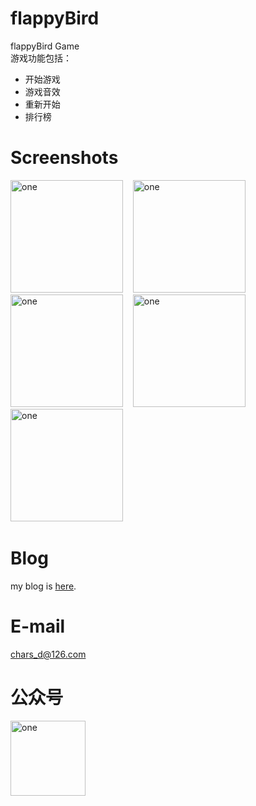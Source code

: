 # flappyBird
flappyBird Game</br>
游戏功能包括：
 * 开始游戏
 * 游戏音效
 * 重新开始
 * 排行榜

# Screenshots
<img alt="one" src="https://raw.github.com/charsdavy/flappyBird/master/screenshots/fp1.png" width="180">
&nbsp;&nbsp;
<img alt="one" src="https://raw.github.com/charsdavy/flappyBird/master/screenshots/fp2.png" width="180">
&nbsp;&nbsp;
<img alt="one" src="https://raw.github.com/charsdavy/flappyBird/master/screenshots/fp3.png" width="180">
&nbsp;&nbsp;
<img alt="one" src="https://raw.github.com/charsdavy/flappyBird/master/screenshots/fp4.png" width="180">
&nbsp;&nbsp;
<img alt="one" src="https://raw.github.com/charsdavy/flappyBird/master/screenshots/fp5.png" width="180">
&nbsp;&nbsp;

# Blog
my blog is [here](http://my.oschina.net/chars/blog). 

# E-mail
chars_d@126.com

# 公众号
<img alt="one" src="https://raw.github.com/charsdavy/MyNotes/master/screenshots/xiaoniu.png" width="120">
&nbsp;&nbsp;
